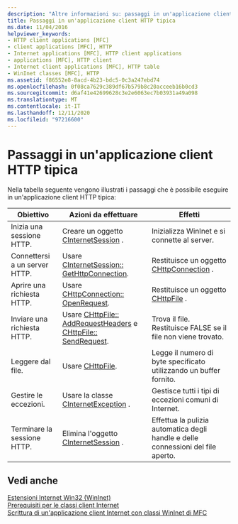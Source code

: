 ```yaml
---
description: "Altre informazioni su: passaggi in un'applicazione client HTTP tipica"
title: Passaggi in un'applicazione client HTTP tipica
ms.date: 11/04/2016
helpviewer_keywords:
- HTTP client applications [MFC]
- client applications [MFC], HTTP
- Internet applications [MFC], HTTP client applications
- applications [MFC], HTTP client
- Internet client applications [MFC], HTTP table
- WinInet classes [MFC], HTTP
ms.assetid: f86552e8-8acd-4b23-bdc5-0c3a247ebd74
ms.openlocfilehash: 0f08ca7629c389df67b579b8c20acceeb16b0cd3
ms.sourcegitcommit: d6af41e42699628c3e2e6063ec7b03931a49a098
ms.translationtype: MT
ms.contentlocale: it-IT
ms.lasthandoff: 12/11/2020
ms.locfileid: "97216600"
---
```

# <a name="steps-in-a-typical-http-client-application"></a>Passaggi in un'applicazione client HTTP tipica

Nella tabella seguente vengono illustrati i passaggi che è possibile eseguire in un'applicazione client HTTP tipica:

|Obiettivo|Azioni da effettuare|Effetti|
|---------------|----------------------|-------------|
|Inizia una sessione HTTP.|Creare un oggetto [CInternetSession](../mfc/reference/cinternetsession-class.md) .|Inizializza WinInet e si connette al server.|
|Connettersi a un server HTTP.|Usare [CInternetSession:: GetHttpConnection](../mfc/reference/cinternetsession-class.md#gethttpconnection).|Restituisce un oggetto [CHttpConnection](../mfc/reference/chttpconnection-class.md) .|
|Aprire una richiesta HTTP.|Usare [CHttpConnection:: OpenRequest](../mfc/reference/chttpconnection-class.md#openrequest).|Restituisce un oggetto [CHttpFile](../mfc/reference/chttpfile-class.md) .|
|Inviare una richiesta HTTP.|Usare [CHttpFile:: AddRequestHeaders](../mfc/reference/chttpfile-class.md#addrequestheaders) e [CHttpFile:: SendRequest](../mfc/reference/chttpfile-class.md#sendrequest).|Trova il file. Restituisce FALSE se il file non viene trovato.|
|Leggere dal file.|Usare [CHttpFile](../mfc/reference/chttpfile-class.md).|Legge il numero di byte specificato utilizzando un buffer fornito.|
|Gestire le eccezioni.|Usare la classe [CInternetException](../mfc/reference/cinternetexception-class.md) .|Gestisce tutti i tipi di eccezioni comuni di Internet.|
|Terminare la sessione HTTP.|Elimina l'oggetto [CInternetSession](../mfc/reference/cinternetsession-class.md) .|Effettua la pulizia automatica degli handle e delle connessioni del file aperto.|

## <a name="see-also"></a>Vedi anche

[Estensioni Internet Win32 (WinInet)](../mfc/win32-internet-extensions-wininet.md)<br/>
[Prerequisiti per le classi client Internet](../mfc/prerequisites-for-internet-client-classes.md)<br/>
[Scrittura di un'applicazione client Internet con classi WinInet di MFC](../mfc/writing-an-internet-client-application-using-mfc-wininet-classes.md)
